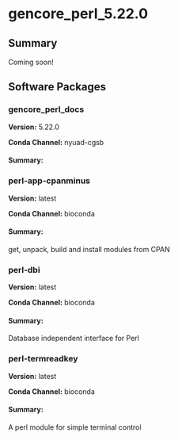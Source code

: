 # gencore_perl_5.22.0
## Summary

Coming soon!

## Software Packages

### gencore_perl_docs
**Version:** 5.22.0

**Conda Channel:** nyuad-cgsb

#### Summary:




### perl-app-cpanminus
**Version:** latest

**Conda Channel:** bioconda

#### Summary:
get, unpack, build and install modules from CPAN



### perl-dbi
**Version:** latest

**Conda Channel:** bioconda

#### Summary:
Database independent interface for Perl



### perl-termreadkey
**Version:** latest

**Conda Channel:** bioconda

#### Summary:
A perl module for simple terminal control



